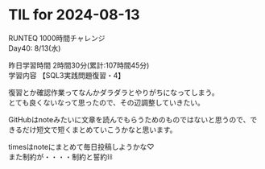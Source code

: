 # TIL for 2024-08-13

RUNTEQ 1000時間チャレンジ  
Day40: 8/13(水)  
  
昨日学習時間 2時間30分(累計:107時間45分)  
学習内容 【SQL3実践問題復習・4】  

復習とか確認作業ってなんかダラダラとやりがちになってしまう。  
とても良くないなって思ったので、その辺調整していきたい。  

GitHubはnoteみたいに文章を読んでもらうためのものではないと思うので、できるだけ短文で短くまとめていこうかなと思います。  

timesはnoteにまとめて毎日投稿しようかな♡  
また制約が・・・・制約と誓約⛓️